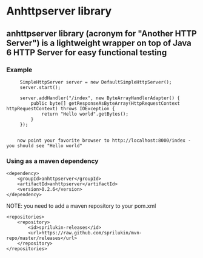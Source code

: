 # Anhttpserver library

## anhttpserver library (acronym for "Another HTTP Server") is a lightweight wrapper on top of Java 6 HTTP Server for easy functional testing

### Example

         SimpleHttpServer server = new DefaultSimpleHttpServer();
         server.start();

         server.addHandler("/index", new ByteArrayHandlerAdapter() {
             public byte[] getResponseAsByteArray(HttpRequestContext httpRequestContext) throws IOException {
                 return "Hello world".getBytes();
             }
         });
   
 
		now point your favorite browser to http://localhost:8000/index - you should see "Hello world"
		
### Using as a maven dependency

    <dependency>
        <groupId>anhttpserver</groupId>
        <artifactId>anhttpserver</artifactId>
        <version>0.2.6</version>
    </dependency>

NOTE: you need to add a maven repository to your pom.xml

    <repositories>
        <repository>
            <id>sprilukin-releases</id>
            <url>https://raw.github.com/sprilukin/mvn-repo/master/releases</url>
        </repository>
    </repositories>

